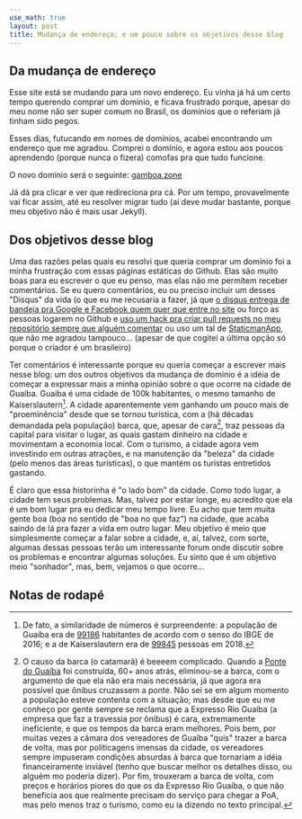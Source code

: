 ```yaml
---
use_math: true
layout: post
title: Mudança de endereço; e um pouco sobre os objetivos desse blog
---
```


Da mudança de endereço
----------------------

Esse site está se mudando para um novo endereço.
Eu vinha já há um certo tempo querendo comprar um domínio, e ficava
frustrado porque, apesar do meu nome não ser super comum no Brasil,
os domínios que o referiam já tinham sido pegos.

Esses dias, futucando em nomes de domínios, acabei encontrando um endereço
que me agradou. Comprei o domínio, e agora estou aos poucos aprendendo
(porque nunca o fizera) comofas pra que tudo funcione.

O novo domínio será o seguinte: [gamboa.zone](gamboa.zone)

Já dá pra clicar e ver que redireciona pra cá. Por um tempo, provavelmente
vai ficar assim, até eu resolver migrar tudo (aí deve mudar bastante,
porque meu objetivo não é mais usar Jekyll).


Dos objetivos desse blog
------------------------

Uma das razões pelas quais eu resolvi que queria comprar um domínio foi
a minha frustração com essas páginas estáticas do Github. Elas são muito
boas para eu escrever o que eu penso, mas elas não me permitem receber
comentários. Se eu quero comentários, eu ou preciso incluir um desses
"Disqus" da vida (o que eu me recusaria a fazer, já que
[o disqus entrega de bandeja pra Google e Facebook quem quer que entre no site](http://donw.io/post/github-comments/)
ou forço as pessoas logarem no Github e
[uso um hack pra criar pull requests no meu repositório sempre que alguém comentar](http://donw.io/post/github-comments/)
ou uso um tal de [StaticmanApp](https://staticman.net/), que não me
agradou tampouco... (apesar de que cogitei a última opção só porque o
criador é um brasileiro)

Ter comentários é interessante porque eu queria começar a escrever mais
nesse blog: um dos outros objetivos da mudança de domínio é a idéia de
começar a expressar mais a minha opinião sobre o que ocorre na cidade
de Guaíba. Guaíba é uma cidade de 100k habitantes, o mesmo tamanho de
Kaiserslautern[^footnote1]. A cidade aparentemente vem ganhando um pouco
mais de "proeminência" desde que se tornou turística, com a (há décadas
demandada pela população) barca, que, apesar de cara[^footnote2], traz
pessoas da capital para visitar o lugar, as quais gastam dinheiro na
cidade e movimentam a economia local.
Com o turismo, a cidade agora vem investindo em outras atrações, e na
manutenção da "beleza" da cidade (pelo menos das áreas turísticas), o
que mantém os turistas entretidos gastando.

É claro que essa historinha é "o lado bom" da cidade. Como todo lugar,
a cidade tem seus problemas. Mas, talvez por estar longe, eu acredito
que ela é um bom lugar pra eu dedicar meu tempo livre. Eu acho que
tem muita gente boa (boa no sentido de "boa no que faz") na cidade,
que acaba saindo de lá pra fazer a vida em outro lugar. Meu objetivo
é meio que simplesmente começar a falar sobre a cidade, e, aí, talvez,
com sorte, algumas dessas pessoas terão um interessante forum onde
discutir sobre os problemas e encontrar algumas soluções. Eu sinto que
é um objetivo meio "sonhador", mas, bem, vejamos o que ocorre...


Notas de rodapé
---------------

[^footnote1]: De fato, a similaridade de números é surpreendente: a população de Guaíba era de [99186](https://pt.wikipedia.org/wiki/Gua%C3%ADba) habitantes de acordo com o senso do IBGE de 2016; e a de Kaiserslautern era de [99845](https://en.wikipedia.org/wiki/Kaiserslautern) pessoas em 2018. 

[^footnote2]: O causo da barca (o catamarã) é beeeem complicado. Quando a [Ponte do Guaíba](https://pt.wikipedia.org/wiki/Ponte_do_Gua%C3%ADba) foi construída, 60+ anos atrás, eliminou-se a barca, com o argumento de que ela não era mais necessária, já que agora era possível que ônibus cruzassem a ponte. Não sei se em algum momento a população esteve contenta com a situação; mas desde que eu me conheço por gente sempre se reclama que a Expresso Rio Guaíba (a empresa que faz a travessia por ônibus) é cara, extremamente ineficiente, e que os tempos da barca eram melhores. Pois bem, por muitas vezes a câmara dos vereadores de Guaíba "quis" trazer a barca de volta, mas por politicagens imensas da cidade, os vereadores sempre impuseram condições absurdas à barca que tornariam a idéia financeiramente inviável (tenho que buscar melhor os detalhes disso, ou alguém mo poderia dizer). Por fim, trouxeram a barca de volta, com preços e horários piores do que os da Expresso Rio Guaíba, o que não beneficia aos que realmente precisam do serviço para chegar a PoA, mas pelo menos traz o turismo, como eu ía dizendo no texto principal.


